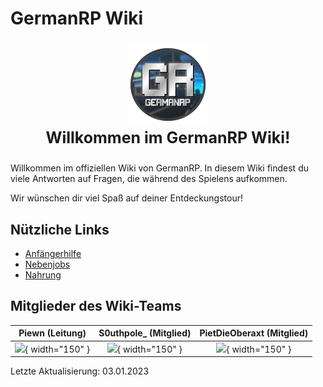 # GermanRP Wiki
<p align="center" style="font-size: 25px;">                                                      
<img src="assets/theme/images/icon.png"/>
<br>
<b> Willkommen im GermanRP Wiki!</b>
</p>

Willkommen im offiziellen Wiki von GermanRP. In diesem Wiki findest du viele Antworten auf Fragen,
die während des Spielens aufkommen.

Wir wünschen dir viel Spaß auf deiner Entdeckungstour!

## Nützliche Links

* [Anfängerhilfe](pages/help/anfängerhilfe)
* [Nebenjobs](pages/jobs/nebenjobs)
* [Nahrung](pages/health/nahrung)


## Mitglieder des Wiki-Teams

| Piewn (Leitung) | S0uthpole_ (Mitglied) | PietDieOberaxt (Mitglied) |
| :------------:  | :-------------------: | :-----------------------: |
|  ![](https://mc-heads.net/head/4eebd1c1-90bb-4c97-b9ec-d928a14a8818/){ width="150" }|![](https://mc-heads.net/head/dcdc3c00-4e7a-4fcb-bf8e-93167836e525){ width="150" } | ![](https://mc-heads.net/head/db4a1388-5347-45a4-ab89-f535ee7eee30){ width="150" } 
Letzte Aktualisierung: 03.01.2023





